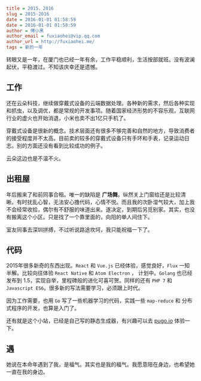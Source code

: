 ```ini

title = 2015，2016
slug = 2015-2016
date = 2016-01-01 01:58:59
date = 2016-01-01 01:58:59
author = 傅小黑
author_email = fuxiaohei@vip.qq.com
author_url = http://fuxiaohei.me/
tags = 新的一年

```

转眼又是一年，在厦门也已经一年有余，工作平稳顺利，生活按部就班。没有波澜起伏，平稳渡过。不知该庆幸还是遗憾。

## 工作

还在云朵科技，继续做穿戴式设备的云端数据处理。各种新的需求，然后各种实现和抓虫，以及调优，都是常规的开发事项。随着国家经济形势的不容乐观，互联网行业的虚火也开始消退，小米也卖不出1亿只手机了。

穿戴式设备是很新的概念。技术层面还有很多不够完善和自然的地方，导致消费者的接受程度并不太高。目前卖的较多的穿戴式设备只有手环和手表，记录运动日志。别的方面还没有看到比较成功的例子。

云朵这边也是不温不火。

## 出租屋

年后搬来了和前同事合租。唯一的缺陷是 **广场舞**。纵然关上门窗给还是比较清晰。有时扰乱心智，无法安心撸代码，心情不悦。而且我的次卧湿气较大，加上我不会经常收拾，偶尔有不舒服的味道出来。遂决定，到期后另觅别家。其实，也没有搬离这个小区。只是找了一个靠里面的，向阳的单人间住下。

室友同事去深圳拼搏，不过听说路途坎坷，我只能祝福一下了。

## 代码

2015年很多新奇的东西出现。`React` 和 `Vue.js` 已经体验，感觉良好，`Flux` 一知半解。比较向往体验 `React Native` 和 `Atom Electron` ， 计划中。`Golang` 也已经发布到 1.5，实现自举，里程碑般的进化可喜可贺。同样的还有 `PHP 7` 和 `Javascript ES6`。很多新的写法需要学习，必须跟上时代。

因为工作需要，也用 `Go` 写了一些机器学习的代码，实践一些 `map-reduce` 和 分布式程序的开发，也算是入门了。

还有就是这个小站，已经是自己写的静态生成器，有兴趣可以去 [pugo.io](http://pugo.io) 体验一下。

## 遇

她说在本命年遇到了我，是福气。其实也是我的福气。我愿意陪在身边，也希望她一直在我的身边。